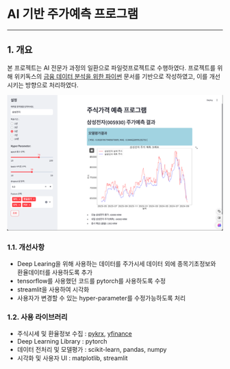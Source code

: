 # AI 기반 주가예측 프로그램

-------

## 1. 개요

본 프로젝트는 AI 전문가 과정의 일환으로 파일럿프로젝트로 수행하였다.
프로젝트를 위해 위키독스의 [금융 데이터 분석을 위한 파이썬](https://wikidocs.net/173005) 문서를 기반으로 작성하였고, 이를 개선시키는 방향으로 처리하였다.

![실행화면](images/screenshot_running.png)

### 1.1. 개선사항

- Deep Learing을 위해 사용하는 데이터를 주가시세 데이터 외에 종목기초정보와 환율데이터를 사용하도록 추가
- tensorflow를 사용했던 코드를 pytorch를 사용하도록 수정
- streamlit을 사용하여 시각화
- 사용자가 변경할 수 있는 hyper-parameter를 수정가능하도록 처리

### 1.2. 사용 라이브러리

- 주식시세 및 환율정보 수집 : [pykrx](https://github.com/sharebook-kr/pykrx), [yfinance](https://pypi.org/project/yfinance/)
- Deep Learning Library : pytorch
- 데이터 전처리 및 모델평가 : scikit-learn, pandas, numpy
- 시각화 및 사용자 UI : matplotlib, streamlit

